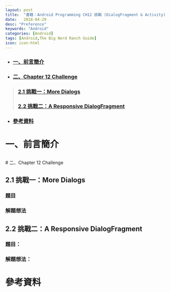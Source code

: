 ```yaml
---
layout: post
title:  "書籍：Android Programming CH12 挑戰 (DialogFragment & Activity)"
date:   2018-04-29
desc: "Preference"
keywords: "Android"
categories: [Android]
tags: [Android,The Big Nerd Ranch Guide]
icon: icon-html
---
```


* ### [一、前言簡介](#1)
* ### [二、Chapter 12 Challenge](#2)
> ### [2.1 挑戰一：More Dialogs](#2.1)
> ### [2.2 挑戰二：A Responsive DialogFragment](#2.2)
* ### [參考資料](#3)

<h2 id="1"></h2>

# 一、前言簡介

<h2 id="2"></h2>
# 二、Chapter 12 Challenge

<h2 id="2.1"></h2>

## 2.1 挑戰一：More Dialogs

### 題目

### 解題想法

<h2 id="2.2"></h2>

## 2.2 挑戰二：A Responsive DialogFragment

### 題目：

### 解題想法：

# 參考資料

